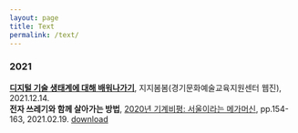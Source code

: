 ```yaml
---
layout: page
title: Text
permalink: /text/
---
```


<h3>2021</h3>
<b><a href="https://ggarte.ggcf.kr/?p=74&tab=98&vmode=view&sIdx=202112141105306123&wzIdx=37&wzCate=" target="blank">디지털 기술 생태계에 대해 배워나가기</a></b>, 지지봄봄(경기문화예술교육지원센터 웹진), 2021.12.14.<br>
<b>전자 쓰레기와 함께 살아가는 방법</b>, <a href="https://www.notion.so/2020-GO-GO-65e65b044c674419b9dd4c6e92afbb0e" target="blank">2020년 기계비평: 서울이라는 메가머신</a>, pp.154-163, 2021.02.19. <a href="https://www.dropbox.com/s/fh57fmm5nqwmncc/2020%EB%85%84%20%EA%B8%B0%EA%B3%84%EB%B9%84%ED%8F%89-%EC%84%9C%EC%9A%B8%EC%9D%B4%EB%9D%BC%EB%8A%94%20%EB%A9%94%EA%B0%80%EB%A8%B8%EC%8B%A0.pdf?dl=0" target="blank">download</a><br>
